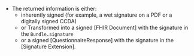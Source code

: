 - The returned information is either:
   -  inherently signed (for example, a wet signature on a PDF or a digitally signed CCDA)
   -  or Transformed into a signed [FHIR Document] with the signature in the `Bundle.signature`
  -  <span class="bg-success" markdown="1">or a signed [QuestionnaireResponse] with the signature in the  [Signature Extension]. </span><!-- new-content -->